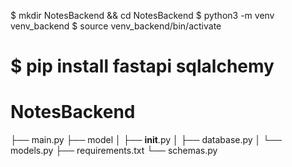 $ mkdir NotesBackend && cd NotesBackend
$ python3 -m venv venv_backend
$ source venv_backend/bin/activate

# $ pip install fastapi sqlalchemy

# NotesBackend
├── main.py
├── model
│   ├── __init__.py
│   ├── database.py
│   └── models.py
├── requirements.txt
└── schemas.py

